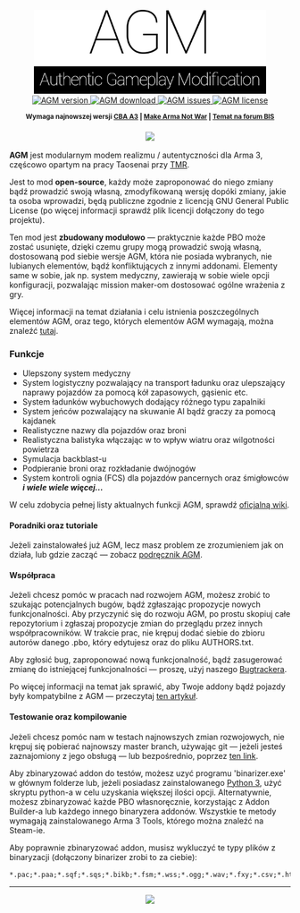 <p align="center">
  <img src="https://raw.githubusercontent.com/KoffeinFlummi/AGM/master/.devfiles/Assets/Logo/agm_logo_black_transparent.png" height="150px" /><br />
  <a href="https://github.com/KoffeinFlummi/AGM/releases">
    <img src="http://img.shields.io/badge/release-0.95.3-green.svg?style=flat"
         alt="AGM version" />
  </a>
  <a href="https://github.com/KoffeinFlummi/AGM/releases/download/v0.95.3/AGM_v0.95.3.zip">
    <img src="http://img.shields.io/badge/download-21.8_MB-blue.svg?style=flat"
         alt="AGM download" />
  </a>
  <a href="https://github.com/KoffeinFlummi/AGM/issues">
    <img src="http://img.shields.io/github/issues/KoffeinFlummi/AGM.svg?style=flat"
         alt="AGM issues" />
  </a>
  <a href="https://github.com/KoffeinFlummi/AGM/blob/master/LICENSE">
    <img src="http://img.shields.io/badge/license-GPLv2-red.svg?style=flat"
         alt="AGM license" />
  </a>
</p>
<p align="center"><sup><strong>Wymaga najnowszej wersji <a href="http://www.armaholic.com/page.php?id=18767">CBA A3</a> | <a href="http://makearmanotwar.com/entry/7jnWM53S2e">Make Arma Not War</a> | <a href="http://forums.bistudio.com/showthread.php?178253-Authentic-Gameplay-Modification">Temat na forum BIS</a></strong></sup></p>

<p align="center"><img src="http://makearmanotwar.com/assets/img/badges/Total-Modification.png" height="150" /></p>

**AGM** jest modularnym modem realizmu / autentyczności dla Arma 3, częścowo opartym na pracy Taosenai przy [TMR](https://github.com/Taosenai/tmr).

Jest to mod **open-source**, każdy może zaproponować do niego zmiany bądź prowadzić swoją własną, zmodyfikowaną wersję dopóki zmiany, jakie ta osoba wprowadzi, będą publiczne zgodnie z licencją GNU General Public License (po więcej informacji sprawdź plik licencji dołączony do tego projektu).

Ten mod jest **zbudowany modułowo** — praktycznie każde PBO może zostać usunięte, dzięki czemu grupy mogą prowadzić swoją własną, dostosowaną pod siebie wersje AGM, która nie posiada wybranych, nie lubianych elementów, bądź konfliktujących z innymi addonami. Elementy same w sobie, jak np. system medyczny, zawierają w sobie wiele opcji konfiguracji, pozwalając mission maker-om dostosować ogólne wrażenia z gry.

Więcej informacji na temat działania i celu istnienia poszczególnych elementów AGM, oraz tego, których elementów AGM wymagają, można znaleźć [tutaj](https://github.com/KoffeinFlummi/AGM/wiki#features).

### Funkcje
*   Ulepszony system medyczny
*   System logistyczny pozwalający na transport ładunku oraz ulepszający  naprawy pojazdów za pomocą kół zapasowych, gąsienic etc.
*   System ładunków wybuchowych dodający różnego typu zapalniki
*   System jeńców pozwalający na skuwanie AI bądź graczy za pomocą kajdanek
*   Realistyczne nazwy dla pojazdów oraz broni
*   Realistyczna balistyka włączając w to wpływ wiatru oraz wilgotności powietrza
*   Symulacja backblast-u
*   Podpieranie broni oraz rozkładanie dwójnogów
*   System kontroli ognia (FCS) dla pojazdów pancernych oraz śmigłowców<br />
    ***i wiele wiele więcej...***

W celu zdobycia pełnej listy aktualnych funkcji AGM, sprawdź [oficjalną wiki](https://github.com/KoffeinFlummi/AGM/wiki).

#### Poradniki oraz tutoriale
Jeżeli zainstalowałeś już AGM, lecz masz problem ze zrozumieniem jak on działa, lub gdzie zacząć — zobacz [podręcznik AGM](https://github.com/KoffeinFlummi/AGM/wiki/Getting-Started).

#### Współpraca
Jeżeli chcesz pomóc w pracach nad rozwojem AGM, możesz zrobić to szukając potencjalnych bugów, bądź zgłaszając propozycje nowych funkcjonalności. Aby przyczynić się do rozwoju AGM, po prostu skopiuj całe repozytorium i zgłaszaj propozycje zmian do przeglądu przez innych współpracowników. W trakcie prac, nie krępuj dodać siebie do zbioru autorów danego .pbo, który edytujesz oraz do pliku AUTHORS.txt.

Aby zgłosić bug, zaproponować nową funkcjonalność, bądź zasugerować zmianę do istniejącej funkcjonalności — proszę, użyj naszego [Bugtrackera](https://github.com/KoffeinFlummi/AGM/issues).

Po więcej informacji na temat jak sprawić, aby Twoje addony bądź pojazdy były kompatybilne z AGM — przeczytaj [ten artykuł](https://github.com/KoffeinFlummi/AGM/wiki/For-Addon-Makers).

#### Testowanie oraz kompilowanie
Jeżeli chcesz pomóc nam w testach najnowszych zmian rozwojowych, nie krępuj się pobierać najnowszy master branch, używając git — jeżeli jesteś zaznajomiony z jego obsługą — lub bezpośrednio, poprzez [ten link](https://github.com/KoffeinFlummi/AGM/archive/master.zip).

Aby zbinaryzować addon do testów, możesz uzyć programu 'binarizer.exe' w głównym folderze lub, jeżeli posiadasz zainstalowanego [Python 3](https://www.python.org/), użyć skryptu python-a w celu uzyskania większej ilości opcji. Alternatywnie, możesz zbinaryzować każde PBO własnoręcznie, korzystając z Addon Builder-a lub każdego innego binaryzera addonów. Wszystkie te metody wymagają zainstalowanego Arma 3 Tools, którego można znaleźć na Steam-ie.

Aby poprawnie zbinaryzować addon, musisz wykluczyć te typy plików z binaryzacji (dołączony binarizer zrobi to za ciebie):
```
*.pac;*.paa;*.sqf;*.sqs;*.bikb;*.fsm;*.wss;*.ogg;*.wav;*.fxy;*.csv;*.html;*.lip;*.txt;*.wrp;*.bisurf;*.xml;*.hqf;
```

---
<p align="center"><a href="https://www.paypal.com/cgi-bin/webscr?cmd=_s-xclick&amp;hosted_button_id=HPAXPTVCNLDZS"><img src="https://www.paypalobjects.com/en_US/i/btn/btn_donateCC_LG.gif" style="max-width:100%;"></a></p>
